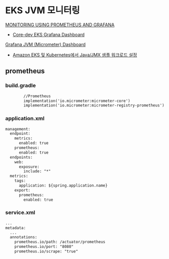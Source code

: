 # EKS JVM 모니터링 
[MONITORING USING PROMETHEUS AND GRAFANA](https://www.eksworkshop.com/intermediate/240_monitoring/)
- [Core-dev EKS Grafana Dashboard](http://a9ea8d4f04c7e443899e930e31e41d78-796150329.ap-northeast-2.elb.amazonaws.com/)

[Grafana JVM (Micrometer) Dashboard](https://grafana.com/grafana/dashboards/4701)
- [Amazon EKS 및 Kubernetes에서 Java/JMX 샘플 워크로드 설정](https://docs.aws.amazon.com/ko_kr/AmazonCloudWatch/latest/monitoring/ContainerInsights-Prometheus-Sample-Workloads-javajmx.html)


## prometheus


### build.gradle
```xml
        //Prometheus
        implementation('io.micrometer:micrometer-core')
        implementation('io.micrometer:micrometer-registry-prometheus')
```

### application.xml

```xml
management:
  endpoint:
    metrics:
      enabled: true
    prometheus:
      enabled: true
  endpoints:
    web:
      exposure:
        include: "*"
  metrics:
    tags:
      application: ${spring.application.name}
    export:
      prometheus:
        enabled: true
```

### service.xml

```xml
...
metadata:  
  ...
  annotations:
    prometheus.io/path: /actuator/prometheus
    prometheus.io/port: "8080"
    prometheus.io/scrape: "true"
```